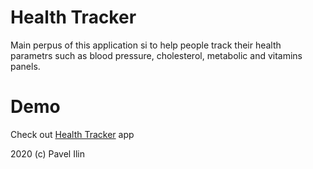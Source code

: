 # Health Tracker

Main perpus of this application si to help people track their health parametrs such as blood pressure, cholesterol, metabolic and vitamins panels.

# Demo
Check out [Health Tracker](https://romantic-franklin-38ed89.netlify.com) app

2020 (c) Pavel Ilin
